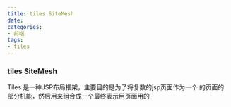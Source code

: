 ```yaml
---
title: tiles SiteMesh
date:
categories:
- 前端
tags:
- tiles
---
```


### tiles SiteMesh
Tiles 是一种JSP布局框架，主要目的是为了将复数的jsp页面作为一个
的页面的部分机能，然后用来组合成一个最终表示用页面用的
